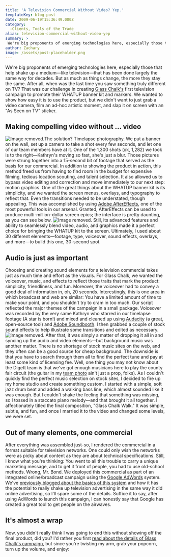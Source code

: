 ```yaml
---
title: 'A Television Commercial Without Video? Yep.'
templateKey: blog-post
date: 2009-06-19T15:36:49.000Z
category: 
  -Clients, Tools of the Trade
alias: television-commercial-without-video-yep
summary: > 
 We're big proponents of emerging technologies here, especially those that help shake up a medium—like television—that has been done largely the same way for decades. But as much as things change, the more they stay the same. After all, when was the last time you saw something truly different on TV?
author: Zachary
image: /assets/post-placeholder.png
---
```


We're big proponents of emerging technologies here, especially those that help shake up a medium—like television—that has been done largely the same way for decades. But as much as things change, the more they stay the same. After all, when was the last time you saw something truly different on TV? That was our challenge in creating [Glass Chalk's](http://www.glasschalk.com) first television campaign to promote their WHATUP banner kit and markers. We wanted to show how easy it is to use the product, but we didn't want to just grab a video camera, film an ad-hoc artistic moment, and slap it on screen with an "As Seen on TV" sticker.

Making compelling video without ... video
-----------------------------------------

![Image removed.](/core/misc/icons/e32700/error.svg "This image has been removed. For security reasons, only images from the local domain are allowed.")The solution? Timelapse photography. We put a banner on the wall, set up a camera to take a shot every few seconds, and let one of our team members have at it. One of the 1,300 shots (ok, 1,282) we took is to the right—Kathryn's moving so fast, she's just a blur. Those pictures were strung together into a 15-second bit of footage that served as the basis for our commercial. In addition to showing the product in action, this method freed us from having to find room in the budget for expensive filming, tedious location scouting, and talent selection. It also allowed us to bypass video editing and correction and move immediately to our next step: motion graphics. One of the great things about the WHATUP banner kit is its simplicity, and we wanted the screen menus, overlays, and typography to reflect that. Even the transitions needed to be understated, though appealing. This was accomplished by using [Adobe AfterEffects](http://www.adobe.com/products/aftereffects), one of the most powerful tools in our arsenal. Granted, AfterEffects can be used to produce multi-million-dollar screen epics; the interface is pretty daunting, as you can see below. ![Image removed.](/core/misc/icons/e32700/error.svg "This image has been removed. For security reasons, only images from the local domain are allowed.") Still, its advanced features and ability to seamlessly blend video, audio, and graphics made it a perfect choice for bringing the WHATUP kit to the screen. Ultimately, I used about 30 different elements—footage, type, voiceover, sound effects, overlays, and more—to build this one, 30-second spot.

Audio is just as important
--------------------------

Choosing and creating sound elements for a television commercial takes just as much time and effort as the visuals. For Glass Chalk, we wanted the voiceover, music, and effects to reflect those traits that mark the product: simplicity, friendliness, and fun. Moreover, the voiceover had to convey a good deal of information in, oh, 20 seconds. Interestingly, this is one area in which broadcast and web are similar: You have a limited amount of time to make your point, and you shouldn't try to cram in too much. Our script reflected the major themes of the campaign in a small package. Voiceover was recorded by the very same Kathryn who starred in our timelapse footage (A star is born!) and mixed and cleaned up using [Audacity](http://audacity.sourceforge.net) (a great, open-source tool) and [Adobe Soundbooth](http://www.adobe.com/products/soundbooth). I then grabbed a couple of stock sound effects to help illustrate some transitions and edited as necessary. ![Image removed.](/core/misc/icons/e32700/error.svg "This image has been removed. For security reasons, only images from the local domain are allowed.") After that, it was simply a matter of dropping it all in and syncing up the audio and video elements—but background music was another matter. There is no shortage of stock music sites on the web, and they often can be a good source for cheap background. The downside is that you have to search through them all to find the perfect tune and pay at least some kind of licensing fee. Well, one thing you may not know about the Digett team is that we've got enough musicians here to play the county fair circuit (the guitar in my [team photo](/about-us/our-firm) ain't just a prop, folks). As I couldn't quickly find the perfect music selection on stock sites, I decided to fire up my home studio and create something custom. I started with a simple, soft jazz drum beat and added a walking bass line, which almost sounded like it was enough. But I couldn't shake the feeling that something was missing, so I tossed in a staccato piano melody—and that brought it all together. I affectionately titled the final composition, "Glass Chalk Walk." It was simple, subtle, and fun, and once I married it to the video and changed some levels, we were set.

Out of many elements, one commercial
------------------------------------

After everything was assembled just-so, I rendered the commercial in a format suitable for television networks. One could only wish the networks were as picky about content as they are about technical specifications. Still, I know what you're thinking: You went to all this trouble to carry a unique marketing message, and to get it front of people, you had to use old-school methods. Wrong, Mr. Bond. We deployed this commercial as part of an integrated online/broadcast campaign using the [Google AdWords](http://adwords.google.com) system. We've [previously blogged about the basics of this system](/2009/01/05/you-can-teach-old-television-new-tricks) and how it has the potential to really shake up television advertising in the same way it did online advertising, so I'll spare some of the details. Suffice it to say, after using AdWords to launch this campaign, I can honestly say that Google has created a great tool to get people on the airwaves.

It's almost a wrap
------------------

Now, you didn't really think I was going to end this without showing off the final product, did you? I'd rather you first [read about the details of Glass Chalk's campaign](/2009/06/23/glass-chalk-online-on-air-artistry), but since you're twisting my arm, grab your popcorn, turn up the volume, and enjoy: